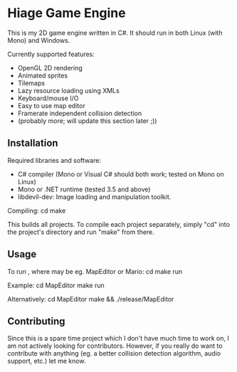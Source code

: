 Hiage Game Engine
=================

This is my 2D game engine written in C#. It should run in both Linux (with Mono) and Windows. 

Currently supported features:
- OpenGL 2D rendering
- Animated sprites
- Tilemaps
- Lazy resource loading using XMLs
- Keyboard/mouse I/O
- Easy to use map editor
- Framerate independent collision detection
- (probably more; will update this section later ;))

Installation
------------

Required libraries and software:
- C# compiler (Mono or Visual C# should both work; tested on Mono on Linux)
- Mono or .NET runtime (tested 3.5 and above)
- libdevil-dev: Image loading and manipulation toolkit.

Compiling:
cd <hiage root>
make

This builds all projects. To compile each project separately, simply "cd" into the project's directory and run "make" from there. 

Usage
-----
To run <project>, where <project> may be eg. MapEditor or Mario:
cd <project>
make run

Example:
cd MapEditor
make run

Alternatively:
cd MapEditor
make && ./release/MapEditor


Contributing
------------
Since this is a spare time project which I don't have much time to work on, I am not actively looking for contributors. However, if you really do want to contribute with anything (eg. a better collision detection algorithm, audio support, etc.) let me know.
